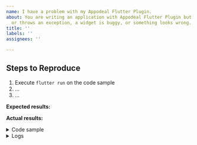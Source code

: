 ```yaml
---
name: I have a problem with my Appodeal Flutter Plugin.
about: You are writing an application with Appodeal Flutter Plugin but the application is crashing
  or throws an exception, a widget is buggy, or something looks wrong.
title: ''
labels: ''
assignees: ''

---
```


<!-- Thank you for using Appodeal Flutter Plugin!

     If you are looking for support - you can contact our support team through the main dashboard,
     please check out our documentation or consider asking a question on Stack Overflow:
      * https://appodeal.com/
      * https://wiki.appodeal.com/
      * https://flutter.dev/
      * https://api.flutter.dev/
      * https://stackoverflow.com/questions/tagged/flutter?sort=frequent

     If you have found a bug or if our documentation doesn't have an answer
     to what you're looking for, then fill out the template below.
-->

## Steps to Reproduce

<!-- Please include full steps to reproduce so that we can reproduce the problem. -->

1. Execute `flutter run` on the code sample <!-- (see "Code sample" section below) -->
2. ... <!-- describe steps to demonstrate bug -->
3. ... <!-- for example "Tap on X and see a crash" -->

**Expected results:** <!-- what did you want to see? -->

**Actual results:** <!-- what did you see? -->

<details>
<summary>Code sample</summary>

<!--
      Please create a minimal reproducible sample that shows the problem
      and attach it below between the lines with the backticks.

      To create it you can use `flutter create bug` command and update the `main.dart` file.

      Alternatively, you can use https://dartpad.dev/
      which is capable of creating and running small Flutter apps.

      Without this we will unlikely be able to progress on the issue, and because of that
      we regretfully will have to close it.
-->

```dart
```

</details>

<details>
  <summary>Logs</summary>

<!--
      Run your application with `flutter run --verbose` and attach all the
      log output below between the lines with the backticks. If there is an
      exception, please see if the error message includes enough information
      to explain how to solve the issue.
-->

```
```

<!--
     Run `flutter analyze` and attach any output of that command below.
     If there are any analysis errors, try resolving them before filing this issue.
-->

```
```

<!-- Finally, paste the output of running `flutter doctor -v` here. -->

```
```

</details>


<!--
      Consider also attaching screenshots and/or videos to better
      illustrate the issue.

      You can upload them directly on GitHub.
      Beware that video file size is limited to 10MB.
-->